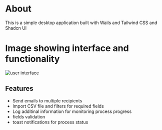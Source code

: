 # About

This is a simple desktop application built with Wails and Tailwind CSS and Shadcn UI

# Image showing interface and functionality
![user interface](public/email-sender.png)

## Features
- Send emails to multiple recipients
- Import CSV file and filters for required fields
- Log additinal information for monitoring process progress
- fields validation
- toast notifications for process status

